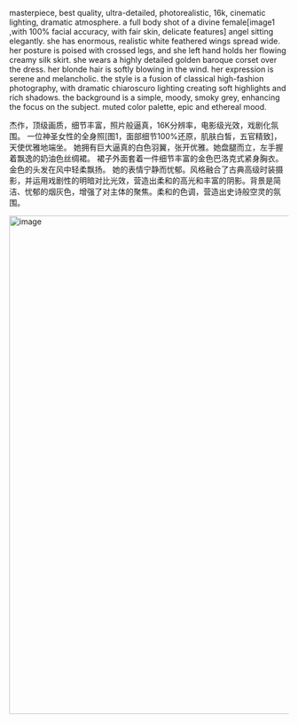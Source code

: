 masterpiece, best quality, ultra-detailed, photorealistic, 16k, cinematic lighting, dramatic atmosphere. 
a full body shot of a divine female[image1 ,with 100% facial accuracy, with fair skin, delicate features] angel sitting elegantly. 
she has enormous, realistic white feathered wings spread wide. her posture is poised with crossed legs, and she left hand holds her flowing creamy silk skirt. 
she wears a highly detailed golden baroque corset over the dress. her blonde hair is softly blowing in the wind. 
her expression is serene and melancholic. the style is a fusion of classical  high-fashion photography, with dramatic chiaroscuro lighting creating soft highlights and rich shadows. 
the background is a simple, moody, smoky grey, enhancing the focus on the subject. muted color palette, epic and ethereal mood.

杰作，顶级画质，细节丰富，照片般逼真，16K分辨率，电影级光效，戏剧化氛围。
一位神圣女性的全身照[图1，面部细节100%还原，肌肤白皙，五官精致]，天使优雅地端坐。
她拥有巨大逼真的白色羽翼，张开优雅。她盘腿而立，左手握着飘逸的奶油色丝绸裙。
裙子外面套着一件细节丰富的金色巴洛克式紧身胸衣。金色的头发在风中轻柔飘扬。
她的表情宁静而忧郁。风格融合了古典高级时装摄影，并运用戏剧性的明暗对比光效，营造出柔和的高光和丰富的阴影。背景是简洁、忧郁的烟灰色，增强了对主体的聚焦。柔和的色调，营造出史诗般空灵的氛围。

<img width="900" height="900" alt="image" src="https://github.com/user-attachments/assets/bf87a63e-d24b-4452-8de6-6c87b37750ab" />

